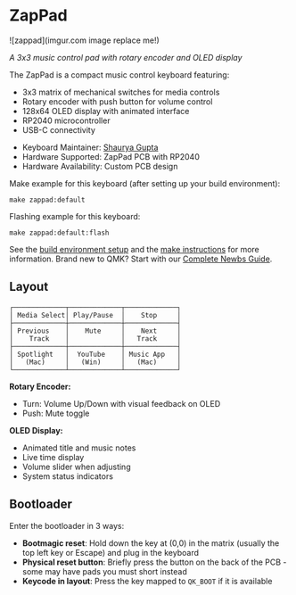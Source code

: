 # ZapPad

![zappad](imgur.com image replace me!)

*A 3x3 music control pad with rotary encoder and OLED display*

The ZapPad is a compact music control keyboard featuring:
- 3x3 matrix of mechanical switches for media controls
- Rotary encoder with push button for volume control
- 128x64 OLED display with animated interface
- RP2040 microcontroller
- USB-C connectivity

* Keyboard Maintainer: [Shaurya Gupta](https://github.com/madebyshaurya)
* Hardware Supported: ZapPad PCB with RP2040
* Hardware Availability: Custom PCB design

Make example for this keyboard (after setting up your build environment):

    make zappad:default

Flashing example for this keyboard:

    make zappad:default:flash

See the [build environment setup](https://docs.qmk.fm/#/getting_started_build_tools) and the [make instructions](https://docs.qmk.fm/#/getting_started_make_guide) for more information. Brand new to QMK? Start with our [Complete Newbs Guide](https://docs.qmk.fm/#/newbs).

## Layout

```
┌─────────────┬─────────────┬─────────────┐
│ Media Select│ Play/Pause  │    Stop     │
├─────────────┼─────────────┼─────────────┤
│ Previous    │    Mute     │    Next     │
│    Track    │             │   Track     │
├─────────────┼─────────────┼─────────────┤
│ Spotlight   │  YouTube    │ Music App   │
│   (Mac)     │   (Win)     │   (Mac)     │
└─────────────┴─────────────┴─────────────┘
```

**Rotary Encoder:**
- Turn: Volume Up/Down with visual feedback on OLED
- Push: Mute toggle

**OLED Display:**
- Animated title and music notes
- Live time display
- Volume slider when adjusting
- System status indicators

## Bootloader

Enter the bootloader in 3 ways:

* **Bootmagic reset**: Hold down the key at (0,0) in the matrix (usually the top left key or Escape) and plug in the keyboard
* **Physical reset button**: Briefly press the button on the back of the PCB - some may have pads you must short instead
* **Keycode in layout**: Press the key mapped to `QK_BOOT` if it is available
